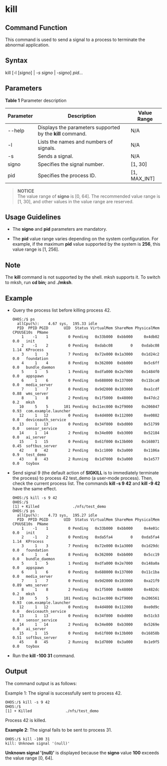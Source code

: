 # kill


## Command Function

This command is used to send a signal to a process to terminate the abnormal application.


## Syntax

kill [-l [_signo_] | _-s signo_ | _-signo_] *pid...*


## Parameters

**Table 1** Parameter description

| Parameter  | Description                  | Value Range   |
| ------ | -------------------------- | ----------- |
| --help | Displays the parameters supported by the **kill** command.| N/A         |
| -l     | Lists the names and numbers of signals.      | N/A         |
| -s     | Sends a signal.                  | N/A         |
| signo  | Specifies the signal number.                  | [1, 30]      |
| pid    | Specifies the process ID.                  | [1, MAX_INT] |

> **NOTICE**<br>
> The value range of **signo** is [0, 64]. The recommended value range is [1, 30], and other values in the value range are reserved.


## Usage Guidelines

- The **signo** and **pid** parameters are mandatory.

- The **pid** value range varies depending on the system configuration. For example, if the maximum **pid** value supported by the system is **256**, this value range is [1, 256].

## Note

The **kill** command is not supported by the shell. mksh supports it. To switch to mksh, run **cd bin;** and **./mksh**.

## Example

- Query the process list before killing process 42.

  ```
  OHOS:/$ ps
    allCpu(%):    4.67 sys,  195.33 idle
    PID  PPID PGID       UID  Status VirtualMem ShareMem PhysicalMem CPUUSE10s  PName
      1    -1    1         0 Pending   0x33b000  0xbb000     0x4db02      0.0   init
      2    -1    2         0 Pending   0xdabc08        0    0xdabc08      1.14  KProcess
      3     1    3         7 Pending   0x72e000 0x1a3000    0x1d24c2      0.0   foundation
      4     1    4         8 Pending   0x362000  0xbb000     0x5c6ff      0.0   bundle_daemon
      5     1    5         1 Pending   0xdfa000 0x2e7000    0x1484f0      0.0   appspawn
      6     1    6         0 Pending   0x688000 0x137000    0x11bca0      0.0   media_server
      7     1    7         0 Pending   0x9d2000 0x103000     0xa1cdf      0.88  wms_server
      8     1    8         2 Pending   0x1f5000  0x48000     0x47dc2      0.2   mksh
     10     5    5       101 Pending  0x11ec000 0x2f9000    0x206047      0.93  com.example.launcher
     12     1   12         0 Pending   0x4d4000 0x112000     0xe0882      0.0   deviceauth_service
     13     1   13         0 Pending   0x34f000  0xbd000     0x51799      0.0   sensor_service
     14     1   14         2 Pending   0x34e000  0xb3000     0x52184      0.0   ai_server
     15     1   15         0 Pending   0x61f000 0x13b000    0x168071      0.45  softbus_server
     42     8   42         2 Pending   0x1c1000  0x3a000     0x1106a      0.9   test_demo
     43     8   43         2 Running   0x1d7000  0x3a000     0x1e577      0.0   toybox
  ```

- Send signal 9 (the default action of **SIGKILL** is to immediately terminate the process) to process 42 test_demo (a user-mode process). Then, check the current process list. The commands **kill -s 9 42** and **kill -9 42** have the same effect.

  ```
  OHOS:/$ kill -s 9 42
  OHOS:/$
  [1] + Killed               ./nfs/test_demo
  OHOS:/$ ps
    allCpu(%):    4.73 sys,  195.27 idle
    PID  PPID PGID       UID  Status VirtualMem ShareMem PhysicalMem CPUUSE10s  PName
      1    -1    1         0 Pending   0x33b000  0xbb000     0x4e01c      0.0   init
      2    -1    2         0 Pending   0xda5fa4        0    0xda5fa4      1.14  KProcess
      3     1    3         7 Pending   0x72e000 0x1a3000    0x1d29dc      0.0   foundation
      4     1    4         8 Pending   0x362000  0xbb000     0x5cc19      0.0   bundle_daemon
      5     1    5         1 Pending   0xdfa000 0x2e7000    0x148a0a      0.0   appspawn
      6     1    6         0 Pending   0x688000 0x137000    0x11c1ba      0.0   media_server
      7     1    7         0 Pending   0x9d2000 0x103000     0xa21f9      0.89  wms_server
      8     1    8         2 Pending   0x1f5000  0x48000     0x482dc      0.2   mksh
     10     5    5       101 Pending  0x11ec000 0x2f9000    0x206561      0.93  com.example.launcher
     12     1   12         0 Pending   0x4d4000 0x112000     0xe0d9c      0.0   deviceauth_service
     13     1   13         0 Pending   0x34f000  0xbd000     0x51cb3      0.0   sensor_service
     14     1   14         2 Pending   0x34e000  0xb3000     0x5269e      0.0   ai_server
     15     1   15         0 Pending   0x61f000 0x13b000    0x16858b      0.51  softbus_server
     45     8   45         2 Running   0x1d7000  0x3a000     0x1e9f5      0.0   toybox
  ```

- Run the **kill -100 31** command.


## Output

The command output is as follows:

Example 1: The signal is successfully sent to process 42.


```
OHOS:/$ kill -s 9 42
OHOS:/$
[1] + Killed               ./nfs/test_demo
```

Process 42 is killed.

**Example 2**: The signal fails to be sent to process 31.


```
OHOS:/$ kill -100 31
kill: Unknown signal '(null)'
```

**Unknown signal '(null)'** is displayed because the **signo** value **100** exceeds the value range [0, 64].
